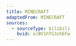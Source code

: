 ```yaml
---
title: MINECRAFT
adaptedFrom: MINECRAFT
sources:
  - sourceType: bilibili
    bvid: o/BV1hTG3zhEFw
---
```

